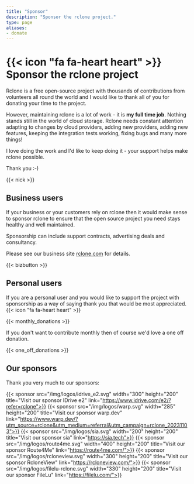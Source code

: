 ```yaml
---
title: "Sponsor"
description: "Sponsor the rclone project."
type: page
aliases:
- donate
---
```


# {{< icon "fa fa-heart heart" >}} Sponsor the rclone project

Rclone is a free open-source project with thousands of contributions
from volunteers all round the world and I would like to thank all of
you for donating your time to the project.

However, maintaining rclone is a lot of work - it is **my full time
job**. Nothing stands still in the world of cloud storage. Rclone
needs constant attention adapting to changes by cloud providers,
adding new providers, adding new features, keeping the integration
tests working, fixing bugs and many more things!

I love doing the work and I'd like to keep doing it - your support
helps make rclone possible.

Thank you :-)

{{< nick >}}

## Business users

If your business or your customers rely on rclone then it would make
sense to sponsor rclone to ensure that the open source project you
need stays healthy and well maintained.

Sponsorship can include support contracts, advertising deals and
consultancy.

Please see our business site [rclone.com](https://rclone.com) for
details.

{{< bizbutton >}}

## Personal users

If you are a personal user and you would like to support the project
with sponsorship as a way of saying thank you that would be most
appreciated. {{< icon "fa fa-heart heart" >}}

{{< monthly_donations >}}

If you don't want to contribute monthly then of course we'd love a one
off donation.

{{< one_off_donations >}}

## Our sponsors

Thank you very much to our sponsors:

{{< sponsor src="/img/logos/idrive_e2.svg" width="300" height="200" title="Visit our sponsor IDrive e2" link="https://www.idrive.com/e2/?refer=rclone">}}
{{< sponsor src="/img/logos/warp.svg" width="285" height="200" title="Visit our sponsor warp.dev" link="https://www.warp.dev/?utm_source=rclone&utm_medium=referral&utm_campaign=rclone_20231103">}}
{{< sponsor src="/img/logos/sia.svg" width="200" height="200" title="Visit our sponsor sia" link="https://sia.tech">}}
{{< sponsor src="/img/logos/route4me.svg" width="400" height="200" title="Visit our sponsor Route4Me" link="https://route4me.com/">}}
{{< sponsor src="/img/logos/rcloneview.svg" width="300" height="200" title="Visit our sponsor RcloneView" link="https://rcloneview.com/">}}
{{< sponsor src="/img/logos/filelu-rclone.svg" width="330" height="200" title="Visit our sponsor FileLu" link="https://filelu.com/">}}
